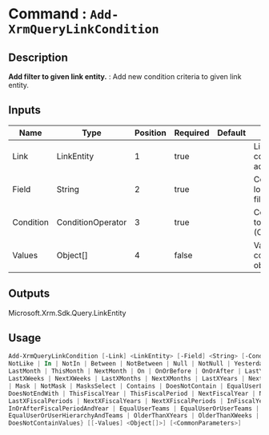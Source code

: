 ﻿# Command : `Add-XrmQueryLinkCondition` 

## Description

**Add filter to given link entity.** : Add new condition criteria to given link entity.

## Inputs

Name|Type|Position|Required|Default|Description
----|----|--------|--------|-------|-----------
Link|LinkEntity|1|true||LinkEntity where condition should be add..
Field|String|2|true||Column / attribute logical name to filter.
Condition|ConditionOperator|3|true||Condition operator to apply to column (ConditionOperator)
Values|Object[]|4|false||Value to apply in column filter (single object or array)

## Outputs
Microsoft.Xrm.Sdk.Query.LinkEntity

## Usage

```Powershell 
Add-XrmQueryLinkCondition [-Link] <LinkEntity> [-Field] <String> [-Condition] {Equal | NotEqual | GreaterThan | LessThan | GreaterEqual | LessEqual | Like | 
NotLike | In | NotIn | Between | NotBetween | Null | NotNull | Yesterday | Today | Tomorrow | Last7Days | Next7Days | LastWeek | ThisWeek | NextWeek | 
LastMonth | ThisMonth | NextMonth | On | OnOrBefore | OnOrAfter | LastYear | ThisYear | NextYear | LastXHours | NextXHours | LastXDays | NextXDays | 
LastXWeeks | NextXWeeks | LastXMonths | NextXMonths | LastXYears | NextXYears | EqualUserId | NotEqualUserId | EqualBusinessId | NotEqualBusinessId | ChildOf 
| Mask | NotMask | MasksSelect | Contains | DoesNotContain | EqualUserLanguage | NotOn | OlderThanXMonths | BeginsWith | DoesNotBeginWith | EndsWith | 
DoesNotEndWith | ThisFiscalYear | ThisFiscalPeriod | NextFiscalYear | NextFiscalPeriod | LastFiscalYear | LastFiscalPeriod | LastXFiscalYears | 
LastXFiscalPeriods | NextXFiscalYears | NextXFiscalPeriods | InFiscalYear | InFiscalPeriod | InFiscalPeriodAndYear | InOrBeforeFiscalPeriodAndYear | 
InOrAfterFiscalPeriodAndYear | EqualUserTeams | EqualUserOrUserTeams | Under | NotUnder | UnderOrEqual | Above | AboveOrEqual | EqualUserOrUserHierarchy | 
EqualUserOrUserHierarchyAndTeams | OlderThanXYears | OlderThanXWeeks | OlderThanXDays | OlderThanXHours | OlderThanXMinutes | ContainValues | 
DoesNotContainValues} [[-Values] <Object[]>] [<CommonParameters>]
``` 


